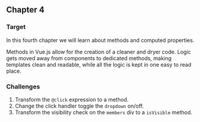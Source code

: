 ## Chapter 4

### Target

In this fourth chapter we will learn about methods and computed properties.

Methods in Vue.js allow for the creation of a cleaner and dryer code. Logic gets moved away from components to dedicated methods,
making templates clean and readable, while all the logic is kept in one easy to read place.

### Challenges

1. Transform the `@click` expression to a method.
2. Change the click handler toggle the `dropdown` on/off.
3. Transform the visibility check on the `members` div to a `isVisible` method.

